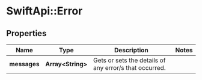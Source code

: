 # SwiftApi::Error

## Properties
Name | Type | Description | Notes
------------ | ------------- | ------------- | -------------
**messages** | **Array&lt;String&gt;** | Gets or sets the details of any error/s that occurred. | 


